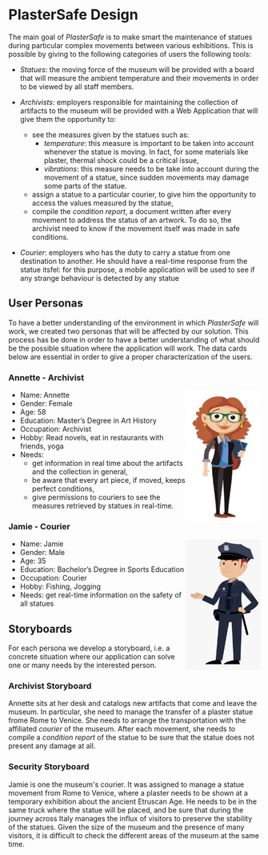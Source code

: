 # PlasterSafe Design
The main goal of *PlasterSafe* is to make smart the maintenance of statues during particular complex movements between various exhibitions.
This is possible by giving to the following categories of users the following tools:
- *Statues*: the moving force of the museum will be provided with a board that will measure the ambient temperature and their movements in order to be viewed by all staff members.
- *Archivists*: employers responsible for maintaining the collection of artifacts to the museum will be provided with a Web Application that will give them the opportunity to: 
  - see the measures given by the statues such as:
    - *temperature*: this measure is important to be taken into account whenever the statue is moving. In fact, for some materials like plaster, thermal shock could be a critical issue,
    - *vibrations*: this measure needs to be take into account during the movement of a statue, since sudden movements may damage some parts of the statue. 
  - assign a statue to a particular courier, to give him the opportunity to access the values measured by the statue,
  - compile the *condition report*, a document written after every movement to address the status of an artwork. To do so, the archivist need to know if the movement itself was made in safe conditions.  
  
- *Courier*: employers who has the duty to carry a statue from one destination to another. He should have a real-time response from the statue itsfel: for this purpose, a mobile application will be used to see if any strange behaviour is detected by any statue 

## User Personas
To have a better understanding of the environment in which *PlasterSafe* will work, we created two personas that will be affected by our solution. This process has be done in order to have a better understanding of what should be the possible situation where the application will work. The data cards below are essential in order to give a proper characterization of the users. 
### Annette - Archivist
<img src="images/archivist.JPG" alt="archivist"
	title="archivist" width="150" height="260" align="right"/>
- Name: Annette
- Gender: Female
- Age: 58
- Education: Master’s Degree in Art History
- Occupation: Archivist
- Hobby: Read novels, eat in restaurants with friends, yoga
- Needs: 
  - get information in real time about the artifacts and the collection in general,
  - be aware that every art piece, if moved, keeps perfect conditions, 
  - give permissions to couriers to see the measures retrieved by statues in real-time.
### Jamie - Courier
<img src="images/security.JPG" alt="archivist"
	title="archivist" width="150" height="260" align="right"/>
- Name: Jamie
- Gender: Male
- Age: 35
- Education: Bachelor’s Degree in Sports Education
- Occupation: Courier
- Hobby: Fishing, Jogging
- Needs: get real-time information on the safety of all statues

## Storyboards
For each persona we develop a storyboard, i.e. a concrete situation where our application can solve one or many needs by the interested person.

### Archivist Storyboard
Annette sits at her desk and catalogs new artifacts that come and leave the museum. In particular, she need to manage the transfer of a plaster statue frome Rome to Venice. She needs to arrange the transportation with the affiliated *courier* of the museum. After each movement, she needs to compile a *condition report* of the statue to be sure that the statue does not present any damage at all. 
### Security Storyboard
Jamie is one the museum's courier. It was assigned to manage a statue movement from Rome to Venice, where a plaster needs to be shown at a temporary exhibition about the ancient Etruscan Age. He needs to be in the same truck where the statue will be placed, and be sure that during the journey across Italy  manages the influx of visitors to preserve the stability of the statues. Given the size of the museum and the presence of many visitors, it is difficult to check the different areas of the museum at the same time.



